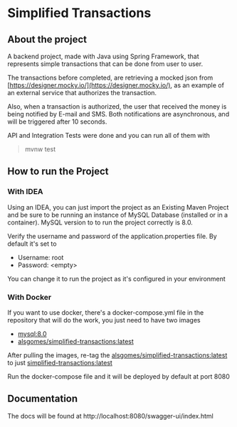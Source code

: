 # Simplified Transactions

## About the project
A backend project, made with Java using Spring Framework, that represents simple transactions that can be done from user to user.

The transactions before completed, are retrieving a mocked json from [https://designer.mocky.io/](https://designer.mocky.io/), as an example of an external service that authorizes the transaction.

Also, when a transaction is authorized, the user that received the money is being notified by E-mail and SMS. Both notifications are asynchronous, and will be triggered after 10 seconds.

API and Integration Tests were done and you can run all of them with 
>mvnw test

## How to run the Project
### With IDEA
Using an IDEA, you can just import the project as an Existing Maven Project and be sure to be running an instance of MySQL Database (installed or in a container). MySQL version to to run the project correctly is 8.0.

Verify the username and password of the application.properties file. By default it's set to
* Username: root
* Password: \<empty\>

You can change it to run the project as it's configured in your environment

### With Docker
If you want to use docker, there's a docker-compose.yml file in the repository that will do the work, you just need to have two images
* [mysql:8.0](https://hub.docker.com/layers/mysql/library/mysql/8.0/images/sha256-930e762c3f185d55d96a65e0d6cb2f724ffc16a87270f85283ae099d75e92ad0?context=explore)
* [alsgomes/simplified-transactions:latest](https://hub.docker.com/r/alsgomes/simplified-transactions-api)

After pulling the images, re-tag the [alsgomes/simplified-transactions:latest](https://hub.docker.com/r/alsgomes/simplified-transactions-api) to just [simplified-transactions:latest](https://hub.docker.com/r/alsgomes/simplified-transactions-api)

Run the docker-compose file and it will be deployed by default at port 8080

## Documentation
The docs will be found at http://localhost:8080/swagger-ui/index.html